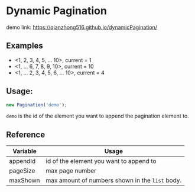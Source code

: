 # Dynamic Pagination

demo link: https://qianzhong516.github.io/dynamicPagination/

## Examples
* <1, 2, 3, 4, 5, ... 10>, current = 1
* <1, ... 6, 7, 8, 9, 10>, current = 10
* <1, ... 2, 3, 4, 5, 6, ... 10>, current = 4

## Usage:
```javascript
new Pagination('demo');
```
`demo` is the id of the element you want to append the pagination element to.

## Reference
Variable | Usage
--------- | --------
appendId | id of the element you want to append to 
pageSize | max page number
maxShown | max amount of numbers shown in the `list` body.